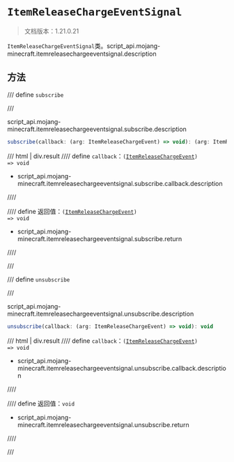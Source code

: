 # `ItemReleaseChargeEventSignal`

> 文档版本：1.21.0.21

`ItemReleaseChargeEventSignal`类。script_api.mojang-minecraft.itemreleasechargeeventsignal.description

## 方法

/// define
`subscribe`


///

script_api.mojang-minecraft.itemreleasechargeeventsignal.subscribe.description

```js
subscribe(callback: (arg: ItemReleaseChargeEvent) => void): (arg: ItemReleaseChargeEvent) => void
```

/// html | div.result
//// define
`callback`：<code>(<a href="../itemreleasechargeevent/">ItemReleaseChargeEvent</a>) =&gt; void</code>

- script_api.mojang-minecraft.itemreleasechargeeventsignal.subscribe.callback.description


////

//// define
返回值：<code>(<a href="../itemreleasechargeevent/">ItemReleaseChargeEvent</a>) =&gt; void</code>

- script_api.mojang-minecraft.itemreleasechargeeventsignal.subscribe.return


////

///


/// define
`unsubscribe`


///

script_api.mojang-minecraft.itemreleasechargeeventsignal.unsubscribe.description

```js
unsubscribe(callback: (arg: ItemReleaseChargeEvent) => void): void
```

/// html | div.result
//// define
`callback`：<code>(<a href="../itemreleasechargeevent/">ItemReleaseChargeEvent</a>) =&gt; void</code>

- script_api.mojang-minecraft.itemreleasechargeeventsignal.unsubscribe.callback.description


////

//// define
返回值：`void`

- script_api.mojang-minecraft.itemreleasechargeeventsignal.unsubscribe.return


////

///

